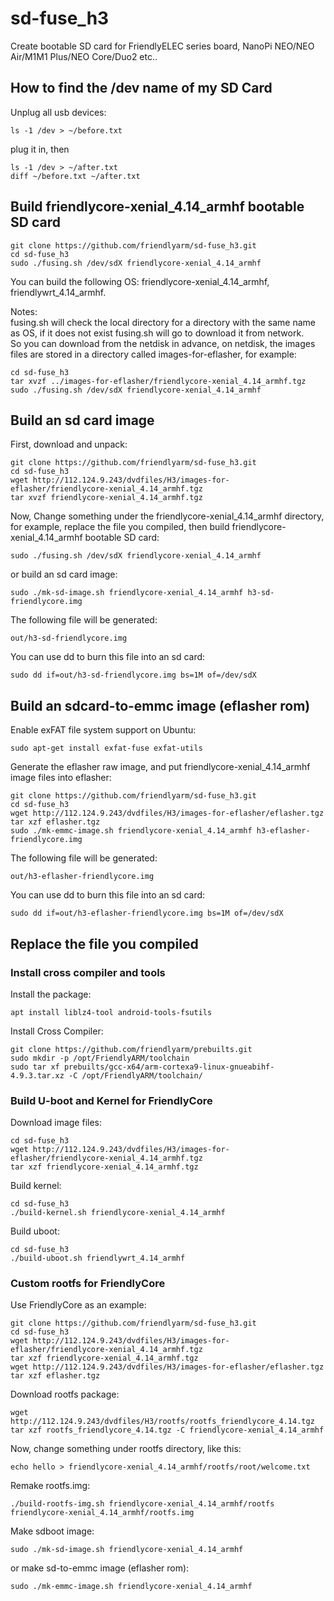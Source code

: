 # sd-fuse_h3
Create bootable SD card for FriendlyELEC series board, NanoPi NEO/NEO Air/M1M1 Plus/NEO Core/Duo2 etc..

## How to find the /dev name of my SD Card
Unplug all usb devices:
```
ls -1 /dev > ~/before.txt
```
plug it in, then
```
ls -1 /dev > ~/after.txt
diff ~/before.txt ~/after.txt
```

## Build friendlycore-xenial_4.14_armhf bootable SD card
```
git clone https://github.com/friendlyarm/sd-fuse_h3.git
cd sd-fuse_h3
sudo ./fusing.sh /dev/sdX friendlycore-xenial_4.14_armhf
```
You can build the following OS: friendlycore-xenial_4.14_armhf, friendlywrt_4.14_armhf.  

Notes:  
fusing.sh will check the local directory for a directory with the same name as OS, if it does not exist fusing.sh will go to download it from network.  
So you can download from the netdisk in advance, on netdisk, the images files are stored in a directory called images-for-eflasher, for example:
```
cd sd-fuse_h3
tar xvzf ../images-for-eflasher/friendlycore-xenial_4.14_armhf.tgz
sudo ./fusing.sh /dev/sdX friendlycore-xenial_4.14_armhf
```

## Build an sd card image
First, download and unpack:
```
git clone https://github.com/friendlyarm/sd-fuse_h3.git
cd sd-fuse_h3
wget http://112.124.9.243/dvdfiles/H3/images-for-eflasher/friendlycore-xenial_4.14_armhf.tgz
tar xvzf friendlycore-xenial_4.14_armhf.tgz
```
Now,  Change something under the friendlycore-xenial_4.14_armhf directory, 
for example, replace the file you compiled, then build friendlycore-xenial_4.14_armhf bootable SD card: 
```
sudo ./fusing.sh /dev/sdX friendlycore-xenial_4.14_armhf
```
or build an sd card image:
```
sudo ./mk-sd-image.sh friendlycore-xenial_4.14_armhf h3-sd-friendlycore.img
```
The following file will be generated:  
```
out/h3-sd-friendlycore.img
```
You can use dd to burn this file into an sd card:
```
sudo dd if=out/h3-sd-friendlycore.img bs=1M of=/dev/sdX
```

## Build an sdcard-to-emmc image (eflasher rom)
Enable exFAT file system support on Ubuntu:
```
sudo apt-get install exfat-fuse exfat-utils
```
Generate the eflasher raw image, and put friendlycore-xenial_4.14_armhf image files into eflasher:
```
git clone https://github.com/friendlyarm/sd-fuse_h3.git
cd sd-fuse_h3
wget http://112.124.9.243/dvdfiles/H3/images-for-eflasher/eflasher.tgz
tar xzf eflasher.tgz
sudo ./mk-emmc-image.sh friendlycore-xenial_4.14_armhf h3-eflasher-friendlycore.img
```
The following file will be generated:  
```
out/h3-eflasher-friendlycore.img
```
You can use dd to burn this file into an sd card:
```
sudo dd if=out/h3-eflasher-friendlycore.img bs=1M of=/dev/sdX
```

## Replace the file you compiled

### Install cross compiler and tools

Install the package:
```
apt install liblz4-tool android-tools-fsutils
```
Install Cross Compiler:
```
git clone https://github.com/friendlyarm/prebuilts.git
sudo mkdir -p /opt/FriendlyARM/toolchain
sudo tar xf prebuilts/gcc-x64/arm-cortexa9-linux-gnueabihf-4.9.3.tar.xz -C /opt/FriendlyARM/toolchain/
```

### Build U-boot and Kernel for FriendlyCore
Download image files:
```
cd sd-fuse_h3
wget http://112.124.9.243/dvdfiles/H3/images-for-eflasher/friendlycore-xenial_4.14_armhf.tgz
tar xzf friendlycore-xenial_4.14_armhf.tgz
```
Build kernel:
```
cd sd-fuse_h3
./build-kernel.sh friendlycore-xenial_4.14_armhf
```
Build uboot:
```
cd sd-fuse_h3
./build-uboot.sh friendlywrt_4.14_armhf
```

### Custom rootfs for FriendlyCore
Use FriendlyCore as an example:
```
git clone https://github.com/friendlyarm/sd-fuse_h3.git
cd sd-fuse_h3
wget http://112.124.9.243/dvdfiles/H3/images-for-eflasher/friendlycore-xenial_4.14_armhf.tgz
tar xzf friendlycore-xenial_4.14_armhf.tgz
wget http://112.124.9.243/dvdfiles/H3/images-for-eflasher/eflasher.tgz
tar xzf eflasher.tgz
```
Download rootfs package:
```
wget http://112.124.9.243/dvdfiles/H3/rootfs/rootfs_friendlycore_4.14.tgz
tar xzf rootfs_friendlycore_4.14.tgz -C friendlycore-xenial_4.14_armhf
```
Now,  change something under rootfs directory, like this:
```
echo hello > friendlycore-xenial_4.14_armhf/rootfs/root/welcome.txt  
```
Remake rootfs.img:
```
./build-rootfs-img.sh friendlycore-xenial_4.14_armhf/rootfs friendlycore-xenial_4.14_armhf/rootfs.img
```
Make sdboot image:
```
sudo ./mk-sd-image.sh friendlycore-xenial_4.14_armhf
```
or make sd-to-emmc image (eflasher rom):
```
sudo ./mk-emmc-image.sh friendlycore-xenial_4.14_armhf
```
  
